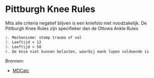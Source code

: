# Pittburgh Knee Rules
Mits alle criteria negatief blijven is een kniefoto niet noodzakelijk. De Pittburgh Knee Rules zijn specifieker dan de Ottowa Ankle Rules

```md
1. Mechanisme: stomp trauma of val
2. Leeftijd < 12
3. Leeftijd > 50
4. De knie niet kunnen belasten, waarbij mank lopen voldoende is
```

_Bronnen:_
- [MDCalc](http://www.mdcalc.com/pittsburgh-knee-rules/)
